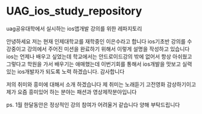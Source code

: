 # UAG_ios_study_repository
uag공유대학에서 실시하는 ios앱개발 강의를 위한 레파지토리

안녕하세요 저는 현재 인제대학교를 재학중인 이은수라고 합니다
ios기초반 강의를 수강중이고 강의에서 주어진 미션을 완료하기 위해서 이렇게 설명을 작성하고 있습니다 
ios는 언제나 배우고 싶었는데 학교에서는 안드로이드강의 밖에 없어서 항상 아쉬웠고 그렇다고 학원을 가서 배우기는 애매했는데 이번기회를 통해서 ios개발을 맛보고
실력있는 ios개발자가 되도록 노력 하겠습니다. 감사합니다

저의 취미와 흥미에 대해서 소개 하겠습니다 
제 취미는 노래듣기 고전영화 감상하기이고 제가 요즘 흥미있어 하는 분야는 패션과 영상제작분야입니다




ps. 1월 한달동안은 정상적인 강의 참여가 어려울거 같습니다 양해 부탁드립니다 
